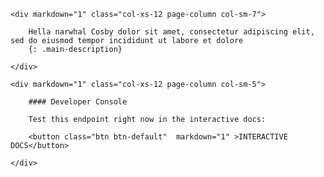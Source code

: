 <div markdown="1" class="row">

    <div markdown="1" class="col-xs-12 page-column col-sm-7">

        Hella narwhal Cosby dolor sit amet, consectetur adipiscing elit, sed do eiusmod tempor incididunt ut labore et dolore
        {: .main-description}

    </div>

    <div markdown="1" class="col-xs-12 page-column col-sm-5">

        #### Developer Console

        Test this endpoint right now in the interactive docs:

        <button class="btn btn-default"  markdown="1" >INTERACTIVE DOCS</button>

    </div>

</div>